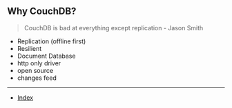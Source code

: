 ## Why CouchDB?

> CouchDB is bad at everything except replication - Jason Smith

* Replication (offline first)
* Resilient
* Document Database
* http only driver
* open source
* changes feed

---

* [Index](../)

